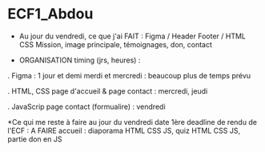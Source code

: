 # ECF1_Abdou

- Au jour du vendredi, ce que j'ai FAIT : Figma / Header Footer / HTML CSS Mission, image principale, témoignages, don, contact 


- ORGANISATION timing (jrs, heures) : 

. Figma : 1 jour et demi merdi et mercredi : beaucoup plus de temps prévu 

. HTML, CSS page d'accueil & page contact :  mercredi, jeudi
 
. JavaScrip page contact (formualire) : vendredi 

*Ce qui me reste à faire au jour du vendredi date 1ère deadline de rendu de l'ECF : A FAIRE accueil : diaporama HTML CSS JS, quiz HTML CSS JS, partie don en JS
